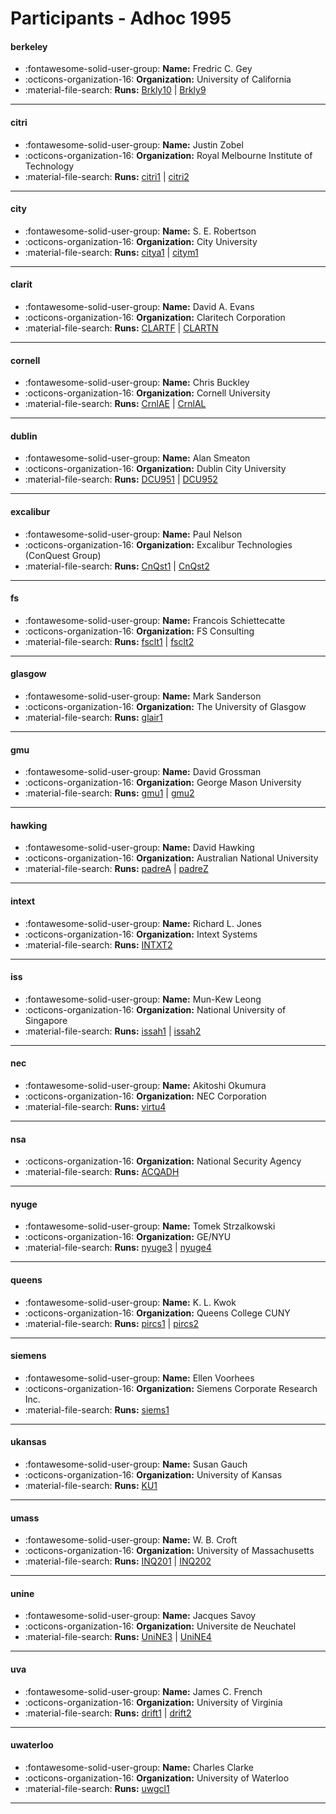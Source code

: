 # Participants - Adhoc 1995 

#### berkeley
 - :fontawesome-solid-user-group: **Name:** Fredric C. Gey
 - :octicons-organization-16: **Organization:** University of California
 - :material-file-search: **Runs:** [Brkly10](./runs.md#brkly10) | [Brkly9](./runs.md#brkly9)

---
#### citri
 - :fontawesome-solid-user-group: **Name:** Justin Zobel
 - :octicons-organization-16: **Organization:** Royal Melbourne Institute of Technology
 - :material-file-search: **Runs:** [citri1](./runs.md#citri1) | [citri2](./runs.md#citri2)

---
#### city
 - :fontawesome-solid-user-group: **Name:** S. E. Robertson
 - :octicons-organization-16: **Organization:** City University
 - :material-file-search: **Runs:** [citya1](./runs.md#citya1) | [citym1](./runs.md#citym1)

---
#### clarit
 - :fontawesome-solid-user-group: **Name:** David A. Evans
 - :octicons-organization-16: **Organization:** Claritech Corporation
 - :material-file-search: **Runs:** [CLARTF](./runs.md#clartf) | [CLARTN](./runs.md#clartn)

---
#### cornell
 - :fontawesome-solid-user-group: **Name:** Chris Buckley
 - :octicons-organization-16: **Organization:** Cornell University
 - :material-file-search: **Runs:** [CrnlAE](./runs.md#crnlae) | [CrnlAL](./runs.md#crnlal)

---
#### dublin
 - :fontawesome-solid-user-group: **Name:** Alan Smeaton
 - :octicons-organization-16: **Organization:** Dublin City University  
 - :material-file-search: **Runs:** [DCU951](./runs.md#dcu951) | [DCU952](./runs.md#dcu952)

---
#### excalibur
 - :fontawesome-solid-user-group: **Name:** Paul Nelson
 - :octicons-organization-16: **Organization:** Excalibur Technologies (ConQuest Group)
 - :material-file-search: **Runs:** [CnQst1](./runs.md#cnqst1) | [CnQst2](./runs.md#cnqst2)

---
#### fs
 - :fontawesome-solid-user-group: **Name:** Francois Schiettecatte
 - :octicons-organization-16: **Organization:** FS Consulting
 - :material-file-search: **Runs:** [fsclt1](./runs.md#fsclt1) | [fsclt2](./runs.md#fsclt2)

---
#### glasgow
 - :fontawesome-solid-user-group: **Name:** Mark Sanderson
 - :octicons-organization-16: **Organization:** The University of Glasgow 
 - :material-file-search: **Runs:** [glair1](./runs.md#glair1)

---
#### gmu
 - :fontawesome-solid-user-group: **Name:** David Grossman
 - :octicons-organization-16: **Organization:** George Mason University
 - :material-file-search: **Runs:** [gmu1](./runs.md#gmu1) | [gmu2](./runs.md#gmu2)

---
#### hawking
 - :fontawesome-solid-user-group: **Name:** David Hawking
 - :octicons-organization-16: **Organization:** Australian National University
 - :material-file-search: **Runs:** [padreA](./runs.md#padrea) | [padreZ](./runs.md#padrez)

---
#### intext
 - :fontawesome-solid-user-group: **Name:** Richard L. Jones
 - :octicons-organization-16: **Organization:** Intext Systems
 - :material-file-search: **Runs:** [INTXT2](./runs.md#intxt2)

---
#### iss
 - :fontawesome-solid-user-group: **Name:** Mun-Kew Leong
 - :octicons-organization-16: **Organization:** National University of Singapore
 - :material-file-search: **Runs:** [issah1](./runs.md#issah1) | [issah2](./runs.md#issah2)

---
#### nec
 - :fontawesome-solid-user-group: **Name:** Akitoshi Okumura
 - :octicons-organization-16: **Organization:** NEC Corporation
 - :material-file-search: **Runs:** [virtu4](./runs.md#virtu4)

---
#### nsa
 - :octicons-organization-16: **Organization:** National Security Agency
 - :material-file-search: **Runs:** [ACQADH](./runs.md#acqadh)

---
#### nyuge
 - :fontawesome-solid-user-group: **Name:** Tomek Strzalkowski
 - :octicons-organization-16: **Organization:** GE/NYU
 - :material-file-search: **Runs:** [nyuge3](./runs.md#nyuge3) | [nyuge4](./runs.md#nyuge4)

---
#### queens
 - :fontawesome-solid-user-group: **Name:** K. L. Kwok
 - :octicons-organization-16: **Organization:** Queens College CUNY 
 - :material-file-search: **Runs:** [pircs1](./runs.md#pircs1) | [pircs2](./runs.md#pircs2)

---
#### siemens
 - :fontawesome-solid-user-group: **Name:** Ellen Voorhees
 - :octicons-organization-16: **Organization:** Siemens Corporate Research Inc.
 - :material-file-search: **Runs:** [siems1](./runs.md#siems1)

---
#### ukansas
 - :fontawesome-solid-user-group: **Name:** Susan Gauch
 - :octicons-organization-16: **Organization:** University of Kansas
 - :material-file-search: **Runs:** [KU1](./runs.md#ku1)

---
#### umass
 - :fontawesome-solid-user-group: **Name:** W. B. Croft
 - :octicons-organization-16: **Organization:** University of Massachusetts
 - :material-file-search: **Runs:** [INQ201](./runs.md#inq201) | [INQ202](./runs.md#inq202)

---
#### unine
 - :fontawesome-solid-user-group: **Name:** Jacques Savoy
 - :octicons-organization-16: **Organization:** Universite de Neuchatel
 - :material-file-search: **Runs:** [UniNE3](./runs.md#unine3) | [UniNE4](./runs.md#unine4)

---
#### uva
 - :fontawesome-solid-user-group: **Name:** James C. French
 - :octicons-organization-16: **Organization:** University of Virginia 
 - :material-file-search: **Runs:** [drift1](./runs.md#drift1) | [drift2](./runs.md#drift2)

---
#### uwaterloo
 - :fontawesome-solid-user-group: **Name:** Charles Clarke
 - :octicons-organization-16: **Organization:** University of Waterloo 
 - :material-file-search: **Runs:** [uwgcl1](./runs.md#uwgcl1)

---
